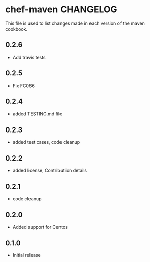 # chef-maven CHANGELOG

This file is used to list changes made in each version of the maven cookbook.

## 0.2.6
- Add travis tests

## 0.2.5
- Fix FC066

## 0.2.4
- added TESTING.md file

## 0.2.3
- added test cases, code cleanup

## 0.2.2
- added license, Contributiion details

## 0.2.1
- code cleanup

## 0.2.0
- Added support for Centos

## 0.1.0
- Initial release
